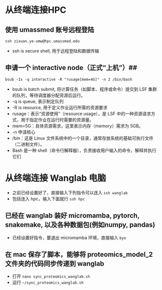 # 从终端连接HPC #
## 使用 umassmed 账号远程登陆 ##
` ssh zixuan.ye-umw@hpc.umassmed.edu `
- ssh is secure shell, 用于远程登陆和数据传输

## 申请一个 interactive node（正式“上机”）##
` bsub -Is -q interactive -R "rusage[mem=4G]" -n 2 /bin/bash `
- bsub is batch submit, 将计算任务（如脚本、程序或命令）提交到 LSF 集群的队列，等待调度器分配资源后运行。
- -q is queue, 表示制定队列
- -R is resource, 用于定义作业运行所需的资源要求
- rusage：表示“资源使用”（resource usage），是 LSF 中的一种资源请求方式，用于指定作业在运行时需要的资源量。
- mem=5G：具体资源需求，这里表示内存（memory）需求为 5GB。
- -n 申请核心
- /bin：这是 Linux 文件系统中的一个目录，通常存放系统的基础可执行文件（二进制文件）。
- Bash 是一种 shell（命令行解释器），负责接收用户输入的命令，解释并执行它们


# 从终端连接 Wanglab 电脑 #
- 之前已经设置好了，直接输入下列指令可以连入
  ` ssh wanglab `
- 包括连入 hpc，输入下面就行
  ` ssh hpc `

## 已经在 wanglab 装好 micromamba, pytorch, snakemake, 以及各种数据包(例如numpy, pandas) ##
- 已经设置好指令，要退出 micromamba 环境，直接输入
  ` bye `

## 在 mac 保存了脚本，能够将 proteomics_model_2 文件夹的代码同步传递到 wanglab ##
- 打开 ` nano sync_proteomics_wanglab.sh `
- 运行 ` ~/sync_proteomics_wanglab.sh `
